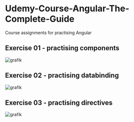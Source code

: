 # Udemy-Course-Angular-The-Complete-Guide
Course assignments for practising Angular

## Exercise 01 - practising components
![grafik](https://user-images.githubusercontent.com/34483983/200618340-f56e733a-fa8f-47ca-a3f8-8c012bebdfe8.png)

## Exercise 02 - practising databinding
![grafik](https://user-images.githubusercontent.com/34483983/200628711-f639eb45-eb05-4fab-818a-cb09bd178eaf.png)

## Exercise 03 - practising directives
![grafik](https://user-images.githubusercontent.com/34483983/200628939-a7845942-cc11-4810-aede-1ad6725f33e2.png)
